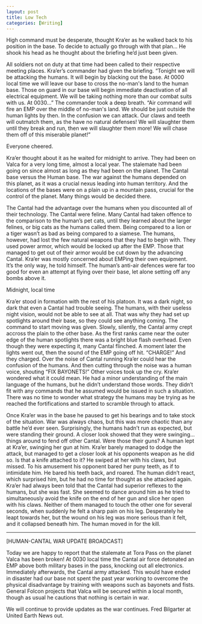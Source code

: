 ```yaml
---
layout: post
title: Low Tech
categories: [Writing]
---
```


High command must be desperate, thought Kra’er as he walked back to his position in the base. To decide to actually go through with that plan… He shook his head as he thought about the briefing he’d just been given.

All soldiers not on duty at that time had been called to their respective meeting places. Kra’er’s commander had given the briefing. 
“Tonight we will be attacking the humans. It will begin by blacking out the base. At 0000 local time we will leave our base to cross the no-man's land to the human base. Those on guard in our base will begin immediate deactivation of all electrical equipment. We will be taking nothing more than our combat suits with us. At 0030…” The commander took a deep breath. “Air command will fire an EMP over the middle of no-man's land. We should be just outside the human lights by then. In the confusion we can attack. Our claws and teeth will outmatch them, as the have no natural defenses! We will slaughter them until they break and run, then we will slaughter them more! We will chase them off of this miserable planet!”

Everyone cheered.

Kra’er thought about it as he waited for midnight to arrive. They had been on Valca for a very long time, almost a local year. The stalemate had been going on since almost as long as they had been on the planet. The Cantal base versus the Human base. The war against the humans depended on this planet, as it was a crucial nexus leading into human territory. And the locations of the bases were on a plain up in a mountain pass, crucial for the control of the planet. Many things would be decided there.

The Cantal had the advantage over the humans when you discounted all of their technology. The Cantal were feline. Many Cantal had taken offence to the comparison to the human’s pet cats, until they learned about the larger felines, or big cats as the humans called them. Being compared to a lion or a tiger wasn’t as bad as being compared to a siamese. The humans, however, had lost the few natural weapons that they had to begin with. They used power armor, which would be locked up after the EMP. Those that managed to get out of their armor would be cut down by the advancing Cantal. Kra’er was mostly concerned about EMPing their own equipment. It’s the only way, he told himself. The human’s anti-air defences were far too good for even an attempt at flying over their base, let alone setting off any bombs above it.

Midnight, local time

Kra’er stood in formation with the rest of his platoon. It was a dark night, so dark that even a Cantal had trouble seeing. The humans, with their useless night vision, would not be able to see at all. That was why they had set up spotlights around their base, so they could see anything coming. The command to start moving was given. Slowly, silently, the Cantal army crept accross the plain to the other base. As the first ranks came near the outer edge of the human spotlights there was a bright blue flash overhead. Even though they were expecting it, many Cantal flinched. A moment later the lights went out, then the sound of the EMP going off hit. “CHARGE!” And they charged. Over the noise of Cantal running Kra’er could hear the confusion of the humans. And then cutting through the noise was a human voice, shouting “FIX BAYONETS!” Other voices took up the cry. Kra’er wondered what it could mean. He had a minor understanding of the main language of the humans, but he didn’t understand those words. They didn’t fit with any commands that he assumed would be issued in such a situation. There was no time to wonder what strategy the humans may be trying as he reached the fortifications and started to scramble through to attack.

Once Kra’er was in the base he paused to get his bearings and to take stock of the situation. War was always chaos, but this was more chaotic than any battle he’d ever seen. Surprisingly, the humans hadn’t run as expected, but were standing their ground. A closer look showed that they were swinging... things around to fend off other Cantal. Were those their guns? A human lept at Kra’er, swinging her gun at him. Kra’er barely managed to dodge the attack, but managed to get a closer look at his opponents weapon as he did so. Is that a knife attached to it? He swiped at her with his claws, but missed. To his amusement his opponent bared her puny teeth, as if to intimidate him. He bared his teeth back, and roared. The human didn’t react, which surprised him, but he had no time for thought as she attacked again. Kra’er had always been told that the Cantal had superior reflexes to the humans, but she was fast. She seemed to dance around him as he tried to simultaneously avoid the knife on the end of her gun and slice her open with his claws. Neither of them managed to touch the other one for several seconds, when suddenly he felt a sharp pain on his leg. Desperately he leapt towards her, but the wound on his leg was more serious than it felt, and it collapsed beneath him. The human moved in for the kill.

--------------------------------------------------------------------------------------------------------

[HUMAN-CANTAL WAR UPDATE BROADCAST]

Today we are happy to report that the stalemate at Tora Pass on the planet Valca has been broken! At 0030 local time the Cantal air force detonated an EMP above both military bases in the pass, knocking out all electronics. Immediately afterwards, the Cantal army attacked. This would have ended in disaster had our base not spent the past year working to overcome the physical disadvantage by training with weapons such as bayonets and fists. General Folcon projects that Valca will be secured within a local month, though as usual he cautions that nothing is certain in war.

We will continue to provide updates as the war continues. Fred Bilgarter at United Earth News out.
